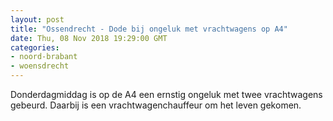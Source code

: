 ```yaml
---
layout: post
title: "Ossendrecht - Dode bij ongeluk met vrachtwagens op A4"
date: Thu, 08 Nov 2018 19:29:00 GMT
categories: 
- noord-brabant 
- woensdrecht 
---
```


Donderdagmiddag is op de A4 een ernstig ongeluk met twee vrachtwagens gebeurd. Daarbij is een vrachtwagenchauffeur om het leven gekomen.

